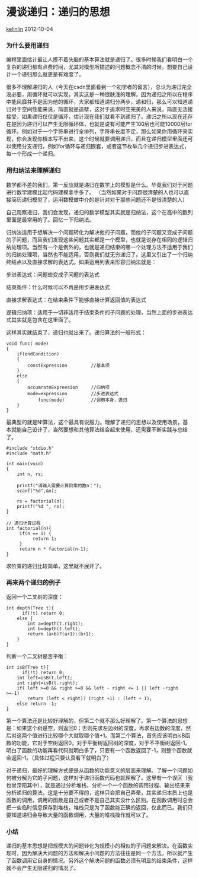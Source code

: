 # 漫谈递归：递归的思想

 [kelinlin][0]  2012-10-04  

### 为什么要用递归

编程里面估计最让人摸不着头脑的基本算法就是递归了。很多时候我们看明白一个复杂的递归都有点费时间，尤其对模型所描述的问题概念不清的时候，想要自己设计一个递归那么就更是有难度了。  
  
很多不理解递归的人（今天在csdn里面看到一个初学者的留言），总认为递归完全没必要，用循环就可以实现，其实这是一种很肤浅的理解。因为递归之所以在程序中能风靡并不是因为他的循环，大家都知道递归分两步，递和归，那么可以知道递归对于空间性能来说，简直就是造孽，这对于追求时空完美的人来说，简直无法接接受，如果递归仅仅是循环，估计现在我们就看不到递归了。递归之所以现在还存在是因为递归可以产生无限循环体，也就是说有可能产生100层也可能10000层for循环。例如对于一个字符串进行全排列，字符串长度不定，那么如果你用循环来实现，你会发现你根本写不出来，这个时候就要调用递归，而且在递归模型里面还可以使用分支递归，例如for循环与递归嵌套，或者这节枚举几个递归步进表达式，每一个形成一个递归。  


### 用归纳法来理解递归

数学都不差的我们，第一反应就是递归在数学上的模型是什么。毕竟我们对于问题进行数学建模比起代码建模拿手多了。 （当然如果对于问题很清楚的人也可以直接简历递归模型了，运用数模做中介的是针对对于那些问题还不是很清楚的人）  
  
自己观察递归，我们会发现，递归的数学模型其实就是归纳法，这个在高中的数列里面是最常用的了。回忆一下归纳法。  
  
归纳法适用于想解决一个问题转化为解决他的子问题，而他的子问题又变成子问题的子问题，而且我们发现这些问题其实都是一个模型，也就是说存在相同的逻辑归纳处理项。当然有一个是例外的，也就是递归结束的哪一个处理方法不适用于我们的归纳处理项，当然也不能适用，否则我们就无穷递归了。这里又引出了一个归纳终结点以及直接求解的表达式。如果运用列表来形容归纳法就是：  
  
步进表达式：问题蜕变成子问题的表达式  
  
结束条件：什么时候可以不再是用步进表达式  
  
直接求解表达式：在结束条件下能够直接计算返回值的表达式  
  
逻辑归纳项：适用于一切非适用于结束条件的子问题的处理，当然上面的步进表达式其实就是包含在这里面了。  
  
这样其实就结束了，递归也就出来了。递归算法的一般形式：  


    void func( mode)
    {
        if(endCondition)
        {
            constExpression         //基本项
        }
        else
        {
            accumrateExpreesion     //归纳项
            mode=expression         //步进表达式
                func(mode)          //调用本身，递归
        }
    }

  
  
最典型的就是N!算法，这个最具有说服力。理解了递归的思想以及使用场景，基本就能自己设计了，当然要想和其他算法结合起来使用，还需要不断实践与总结了。  


    #include "stdio.h"
    #include "math.h"
    
    int main(void)
    {
        int n, rs;
    
        printf("请输入需要计算阶乘的数n：");
        scanf("%d",&n);
    
        rs = factorial(n);
        printf("%d ", rs);
    }
    
    // 递归计算过程
    int factorial(n){
         if(n == 1) {
              return 1;
         }
         return n * factorial(n-1);
    }

  
  
求阶乘的递归比较简单，这里就不展开了。  


### 再来两个递归的例子

返回一个二叉树的深度：  


    int depth(Tree t){
          if(!t) return 0; 
        else { 
            int a=depth(t.right); 
            int b=depth(t.left); 
            return (a>b)?(a+1):(b+1); 
        } 
    }

  
  
判断一个二叉树是否平衡：  


    int isB(Tree t){
          if(!t) return 0; 
        int left=isB(t.left); 
        int right=isB(t.right); 
        if( left >=0 && right >=0 && left - right <= 1 || left -right >=-1) 
            return (left < right)? (right +1) : (left + 1); 
        else return -1; 
    }

  
  
第一个算法还是比较好理解的，但第二个就不那么好理解了。第一个算法的思想是：如果这个树是空，则返回0；否则先求左边树的深度，再求右边数的深度，然后对这两个值进行比较哪个大就取哪个值+1。而第二个算法，首先应该明白isB函数的功能，它对于空树返回0，对于平衡树返回树的深度，对于不平衡树返回-1。明白了函数的功能再看代码就明白多了，只要有一个函数返回了-1，则整个函数就会返回-1。（具体过程只要认真看下就明白了）  
  
对于递归，最好的理解方式便是从函数的功能意义的层面来理解。了解一个问题如何被分解为它的子问题，这样对于递归函数代码也就理解了。这里有一个误区（我也曾深陷其中），就是通过分析堆栈，分析一个一个函数的调用过程、输出结果来分析递归的算法。这是十分要不得的，这样只会把自己弄晕，其实递归本质上也是函数的调用，调用的函数是自己或者不是自己其实没什么区别。在函数调用时总会把一些临时信息保存到堆栈，堆栈只是为了函数能正确的返回，仅此而已。我们只要知道递归会导致大量的函数调用，大量的堆栈操作就可以了。  


### 小结

递归的基本思想是把规模大的问题转化为规模小的相似的子问题来解决。在函数实现时，因为解决大问题的方法和解决小问题的方法往往是同一个方法，所以就产生了函数调用它自身的情况。另外这个解决问题的函数必须有明显的结束条件，这样就不会产生无限递归的情况了。

[0]: http://www.lai18.com/user/214130.html

